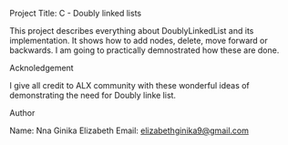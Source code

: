 Project Title: C - Doubly linked lists

This project describes everything about DoublyLinkedList and its implementation. It shows how to add nodes, delete, move forward or backwards.
I am going to practically demnostrated how these are done. 


Acknoledgement

I give all credit to ALX community with these wonderful ideas of demonstrating the need for Doubly linke list. 


Author

Name: Nna Ginika Elizabeth
Email: elizabethginika9@gmail.com
